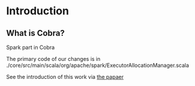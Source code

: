 Introduction
===
What is Cobra?
---

Spark part in Cobra

The primary code of our changes is in ./core/src/main/scala/org/apache/spark/ExecutorAllocationManager.scala 

See the introduction of this work via [the papaer](https://github.com/DislabNJU/Spark/blob/branch-2.0/INFOCOM%20final%20version.pdf)
